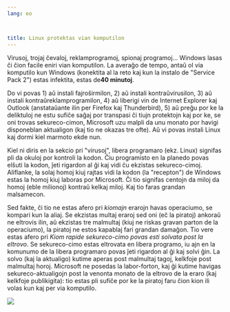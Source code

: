 ```yaml
---
lang: eo



title: Linux protektas vian komputilon
---
```


Virusoj, trojaj ĉevaloj, reklamprogramoj, spionaj programoj... Windows lasas ĉi ĉion facile eniri vian komputilon. La averaĝo de tempo, antaŭ ol via komputilo kun Windows (konektita al la reto kaj kun la instalo de "Service Pack 2") estas infektita, estas de<b>40 minutoj</b>. 

Do vi povas 1) aŭ instali fajroŝirmilon, 2) aŭ instali kontraŭvirusilon, 3) aŭ instali kontraŭreklamprogramilon, 4) aŭ liberigi vin de Internet Explorer kaj Outlook (anstataŭante ilin per Firefox kaj Thunderbird), 5) aŭ preĝu por ke la deliktuloj ne estu sufiĉe saĝaj por transpasi ĉi tiujn protektojn kaj por ke, se oni trovas sekureco-cimon, Microsoft uzu malpli da unu monato por havigi disponeblan aktualigon (kaj tio ne okazas tre ofte). Aŭ vi povas instali Linux kaj dormi kiel marmoto ekde nun.

Kiel ni diris en la sekcio pri "virusoj", libera programaro (ekz. Linux) signifas pli da okuloj por kontroli la kodon. Ĉiu programisto en la planedo povas elŝuti la kodon, ĵeti rigardon al ĝi kaj vidi ĉu ekzistas sekureco-cimoj. Aliflanke, la solaj homoj kiuj rajtas vidi la kodon (la "recepton") de Windows estas la homoj kiuj laboras por Microsoft. Ĉi tio signifas centojn da miloj da homoj (eble milionoj) kontraŭ kelkaj miloj. Kaj tio faras grandan malsamecon.

Sed fakte, ĉi tio ne estas afero pri <i>kiomajn</i> erarojn havas operaciumo, se kompari kun la aliaj. Se ekzistas multaj eraroj sed oni (eĉ la piratoj) ankoraŭ ne eltrovis ilin, aŭ ekzistas tre malmultaj (kiuj ne riskas gravan parton de la operaciumo), la piratoj ne estos kapablaj fari grandan damaĝon. Tio vere estas afero pri <i>Kiom rapide sekureco-cimo povas esti solvata post la eltrovo</i>. Se sekureco-cimo estas eltrovata en libera programo, iu ajn en la komunumo de la libera programaro povas ĵeti rigardon al ĝi kaj solvi ĝin. La solvo (kaj la aktualigo) kutime aperas post malmultaj tagoj, kelkfoje post malmultaj horoj. Microsoft ne posedas la labor-forton, kaj ĝi kutime havigas sekureco-aktualigojn post la venonta monato de la eltrovo de la eraro (kaj kelkfoje publikigita): tio estas pli sufiĉe por ke la piratoj faru ĉion kion ili volas kun kaj per via komputilo.


<img src="Images/security_thumb.png" />





